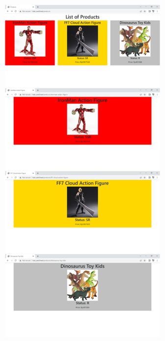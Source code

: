 ![List of Products](https://github.com/ciaaa05/kuis_sesi5/blob/main/public/products.png)
![First Product](https://github.com/ciaaa05/kuis_sesi5/blob/main/public/products1.png)
![Second Product](https://github.com/ciaaa05/kuis_sesi5/blob/main/public/products2.png)
![Third Product](https://github.com/ciaaa05/kuis_sesi5/blob/main/public/products3.png)
